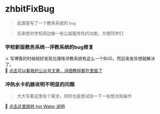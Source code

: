 # zhbitFixBug

> 起源是写了一个教务系统的 `bug`

> 后来想对学校周边做一些公益服务性的功能，方便同学们

### 学校新版教务系统--评教系统的bug修复

⚔ 写博客的时候刚好发现北理珠评教系统有这么一个BUG，然后突发异想就解决了。<br>
📳 [点击可以看我的公众号文章，详细教程都在里面了](https://mp.weixin.qq.com/s/R-2KVMIX-n2OMsllvRMtLw)

### 冲热水卡机器说明不明显的问题

> 大大写着这里有个需求，同时也是想试验一下一些想法和操作

📳 [点击这里跳转 hot Water 说明](./hotWater/readme_md)

